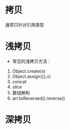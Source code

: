 # 拷贝
通常只针对引用类型

# 浅拷贝
- 常见的浅拷贝方法：
1. Object.create(x)
2. Object.assign({},x)
3. concat
4. slice
5. 数组解构
6. arr.toReversed().reverse()


# 深拷贝
